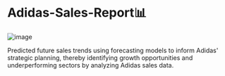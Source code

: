 # Adidas-Sales-Report📊
![image](https://github.com/Nate374/Adidas-Sales-Report/assets/156354640/4592ed53-b2c2-4ec2-b5be-ee95d90a93c3)

Predicted future sales trends using forecasting models to inform Adidas' strategic planning, thereby identifying growth opportunities and underperforming sectors by analyzing Adidas sales data.
